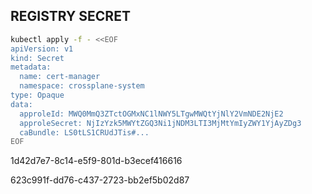


## REGISTRY SECRET

```bash
kubectl apply -f - <<EOF
apiVersion: v1
kind: Secret
metadata:
  name: cert-manager
  namespace: crossplane-system
type: Opaque
data:
  approleId: MWQ0MmQ3ZTctOGMxNC1lNWY5LTgwMWQtYjNlY2VmNDE2NjE2
  approleSecret: NjIzYzk5MWYtZGQ3Ni1jNDM3LTI3MjMtYmIyZWY1YjAyZDg3
  caBundle: LS0tLS1CRUdJTis#...
EOF
```


1d42d7e7-8c14-e5f9-801d-b3ecef416616

623c991f-dd76-c437-2723-bb2ef5b02d87